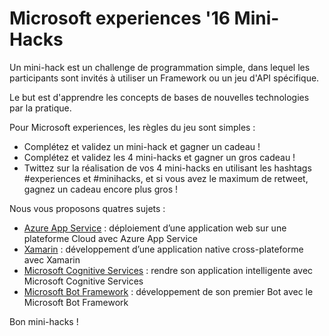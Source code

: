 # Microsoft experiences '16 Mini-Hacks

Un mini-hack est un challenge de programmation simple, dans lequel les participants sont invités à utiliser un Framework ou un jeu d'API spécifique.

Le but est d'apprendre les concepts de bases de nouvelles technologies par la pratique.

Pour Microsoft experiences, les règles du jeu sont simples :
- Complétez et validez un mini-hack et gagner un cadeau !
- Complétez et validez les 4 mini-hacks et gagner un gros cadeau !
- Twittez sur la réalisation de vos 4 mini-hacks en utilisant les hashtags #experiences et #minihacks, et si vous avez le maximum de retweet, gagnez un cadeau encore plus gros !

Nous vous proposons quatres sujets :
- [Azure App Service](AzureAppService/README.md) : déploiement d’une application web sur une plateforme Cloud avec Azure App Service
- [Xamarin](Xamarin/README.md) : développement d’une application native cross-plateforme avec Xamarin
- [Microsoft Cognitive Services](CognitiveServices/README.md) : rendre son application intelligente avec Microsoft Cognitive Services
- [Microsoft Bot Framework](BotFramework/README.md) : développement de son premier Bot avec le Microsoft Bot Framework

Bon mini-hacks !
